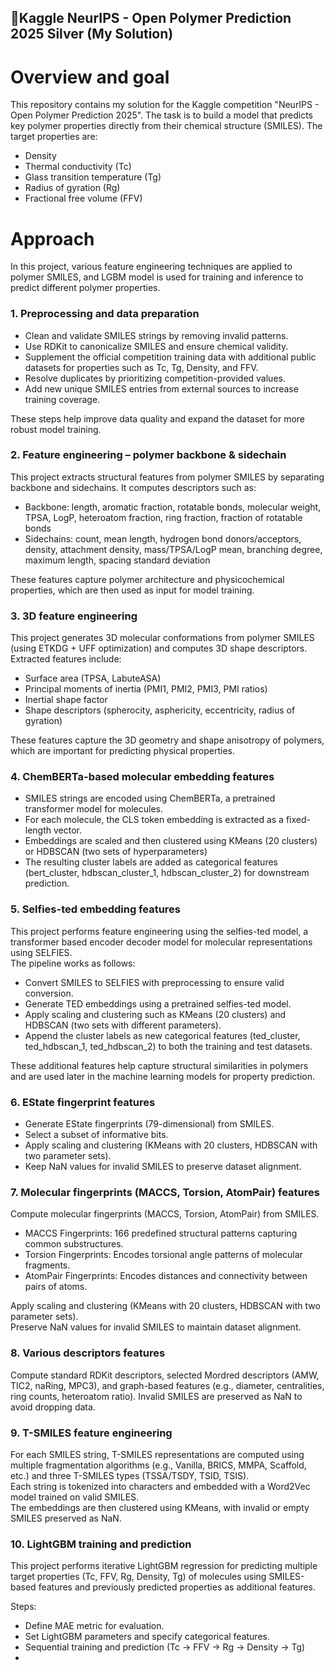 ## 🥈Kaggle NeurIPS - Open Polymer Prediction 2025 Silver (My Solution)

# Overview and goal

This repository contains my solution for the Kaggle competition "NeurIPS - Open Polymer Prediction 2025".
The task is to build a model that predicts key polymer properties directly from their chemical structure (SMILES).
The target properties are:
* Density
* Thermal conductivity (Tc)
* Glass transition temperature (Tg)
* Radius of gyration (Rg)
* Fractional free volume (FFV)

# Approach
In this project, various feature engineering techniques are applied to polymer SMILES, and LGBM model is used for training and inference to predict different polymer properties.

### 1. Preprocessing and data preparation

* Clean and validate SMILES strings by removing invalid patterns.
* Use RDKit to canonicalize SMILES and ensure chemical validity.
* Supplement the official competition training data with additional public datasets for properties such as Tc, Tg, Density, and FFV.
* Resolve duplicates by prioritizing competition-provided values.
* Add new unique SMILES entries from external sources to increase training coverage.

These steps help improve data quality and expand the dataset for more robust model training.

### 2. Feature engineering – polymer backbone & sidechain

This project extracts structural features from polymer SMILES by separating backbone and sidechains.
It computes descriptors such as:
* Backbone: length, aromatic fraction, rotatable bonds, molecular weight, TPSA, LogP, heteroatom fraction, ring fraction, fraction of rotatable bonds
* Sidechains: count, mean length, hydrogen bond donors/acceptors, density, attachment density, mass/TPSA/LogP mean, branching degree, maximum length, spacing standard deviation

These features capture polymer architecture and physicochemical properties, which are then used as input for model training.

### 3. 3D feature engineering

This project generates 3D molecular conformations from polymer SMILES (using ETKDG + UFF optimization) and computes 3D shape descriptors.
Extracted features include:
* Surface area (TPSA, LabuteASA)
* Principal moments of inertia (PMI1, PMI2, PMI3, PMI ratios)
* Inertial shape factor
* Shape descriptors (spherocity, asphericity, eccentricity, radius of gyration)

These features capture the 3D geometry and shape anisotropy of polymers, which are important for predicting physical properties.

### 4. ChemBERTa-based molecular embedding features

* SMILES strings are encoded using ChemBERTa, a pretrained transformer model for molecules.
* For each molecule, the CLS token embedding is extracted as a fixed-length vector.
* Embeddings are scaled and then clustered using KMeans (20 clusters) or HDBSCAN (two sets of hyperparameters)
* The resulting cluster labels are added as categorical features (bert_cluster, hdbscan_cluster_1, hdbscan_cluster_2) for downstream prediction.

### 5. Selfies-ted embedding features

This project performs feature engineering using the selfies-ted model, a transformer based encoder decoder model for molecular representations using SELFIES.<br>
The pipeline works as follows:
* Convert SMILES to SELFIES with preprocessing to ensure valid conversion.
* Generate TED embeddings using a pretrained selfies-ted model.
* Apply scaling and clustering such as KMeans (20 clusters) and HDBSCAN (two sets with different parameters).
* Append the cluster labels as new categorical features (ted_cluster, ted_hdbscan_1, ted_hdbscan_2) to both the training and test datasets.

These additional features help capture structural similarities in polymers and are used later in the machine learning models for property prediction.

### 6. EState fingerprint features

* Generate EState fingerprints (79-dimensional) from SMILES.
* Select a subset of informative bits.
* Apply scaling and clustering (KMeans with 20 clusters, HDBSCAN with two parameter sets).
* Keep NaN values for invalid SMILES to preserve dataset alignment.

### 7. Molecular fingerprints (MACCS, Torsion, AtomPair) features
 
Compute molecular fingerprints (MACCS, Torsion, AtomPair) from SMILES.

* MACCS Fingerprints: 166 predefined structural patterns capturing common substructures.
* Torsion Fingerprints: Encodes torsional angle patterns of molecular fragments.
* AtomPair Fingerprints: Encodes distances and connectivity between pairs of atoms.

Apply scaling and clustering (KMeans with 20 clusters, HDBSCAN with two parameter sets).<br>
Preserve NaN values for invalid SMILES to maintain dataset alignment.

### 8. Various descriptors features

Compute standard RDKit descriptors, selected Mordred descriptors (AMW, TIC2, naRing, MPC3), and graph-based features (e.g., diameter, centralities, ring counts, heteroatom ratio). Invalid SMILES are preserved as NaN to avoid dropping data.

### 9. T-SMILES feature engineering

For each SMILES string, T-SMILES representations are computed using multiple fragmentation algorithms (e.g., Vanilla, BRICS, MMPA, Scaffold, etc.) and three T-SMILES types (TSSA/TSDY, TSID, TSIS).<br>
Each string is tokenized into characters and embedded with a Word2Vec model trained on valid SMILES.<br>
The embeddings are then clustered using KMeans, with invalid or empty SMILES preserved as NaN.

### 10. LightGBM training and prediction

This project performs iterative LightGBM regression for predicting multiple target properties (Tc, FFV, Rg, Density, Tg) of molecules using SMILES-based features and previously predicted properties as additional features.<br>

Steps:

* Define MAE metric for evaluation.
* Set LightGBM parameters and specify categorical features.
* Sequential training and prediction (Tc → FFV → Rg → Density → Tg)
* 


 
